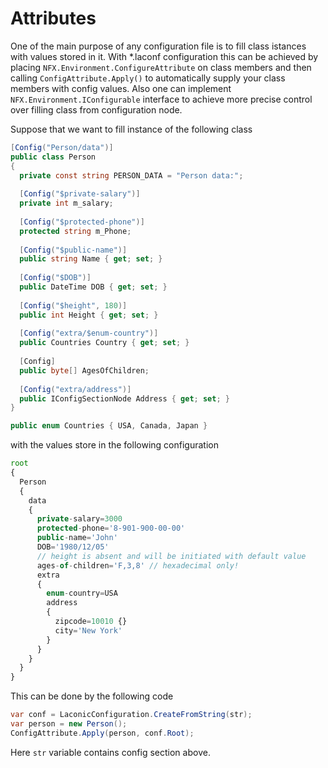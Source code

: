# Attributes

One of the main purpose of any configuration file is to fill class istances with values stored in it. 
With *.laconf configuration this can be achieved by placing `NFX.Environment.ConfigureAttribute` on class members and then calling `ConfigAttribute.Apply()` to automatically supply your class members with config values. 
Also one can implement `NFX.Environment.IConfigurable` interface to achieve more precise control over filling class from configuration node.

Suppose that we want to fill instance of the following class

```cs
[Config("Person/data")]
public class Person
{
  private const string PERSON_DATA = "Person data:";
  
  [Config("$private-salary")]
  private int m_salary;
  
  [Config("$protected-phone")]
  protected string m_Phone;
  
  [Config("$public-name")]
  public string Name { get; set; }
  
  [Config("$DOB")]
  public DateTime DOB { get; set; }
  
  [Config("$height", 180)]
  public int Height { get; set; }
  
  [Config("extra/$enum-country")]
  public Countries Country { get; set; }
  
  [Config]
  public byte[] AgesOfChildren;
  
  [Config("extra/address")]
  public IConfigSectionNode Address { get; set; }
}

public enum Countries { USA, Canada, Japan }
```

with the values store in the following configuration

```js
root
{
  Person
  {
    data
    {
      private-salary=3000
      protected-phone='8-901-900-00-00'
      public-name='John'
      DOB='1980/12/05'
      // height is absent and will be initiated with default value
      ages-of-children='F,3,8' // hexadecimal only!
      extra
      {
        enum-country=USA
        address
        {
          zipcode=10010 {}
          city='New York'
        }
      }
    }
  }
}
```

This can be done by the following code

```cs
var conf = LaconicConfiguration.CreateFromString(str);
var person = new Person();
ConfigAttribute.Apply(person, conf.Root);
```

Here `str` variable contains config section above.